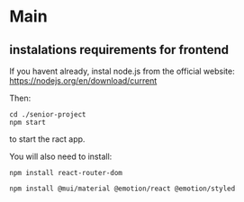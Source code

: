 # Main

## instalations requirements for frontend

If you havent already, instal node.js from the official website: https://nodejs.org/en/download/current

Then:

    cd ./senior-project
    npm start

to start the ract app.

You will also need to install:

    npm install react-router-dom

    npm install @mui/material @emotion/react @emotion/styled